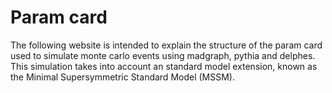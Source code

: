 # Param card

The following website is intended to explain the structure of the param card used to simulate monte carlo events using madgraph, pythia and delphes. This simulation takes into account an standard model extension, known as the Minimal Supersymmetric Standard Model (MSSM). 
